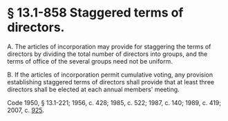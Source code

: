 # § 13.1-858 Staggered terms of directors.

<p>A. The articles of incorporation may provide for staggering the terms of directors by dividing the total number of directors into groups, and the terms of office of the several groups need not be uniform.</p><p>B. If the articles of incorporation permit cumulative voting, any provision establishing staggered terms of directors shall provide that at least three directors shall be elected at each annual members' meeting.</p><p>Code 1950, § 13.1-221; 1956, c. 428; 1985, c. 522; 1987, c. 140; 1989, c. 419; 2007, c. <a href='http://lis.virginia.gov/cgi-bin/legp604.exe?071+ful+CHAP0925'>925</a>.</p>